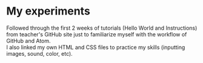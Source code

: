 # My experiments

Followed through the first 2 weeks of tutorials (Hello World and Instructions) from teacher's GitHub site just to familiarize myself with the workflow of GitHub and Atom.  
I also linked my own HTML and CSS files to practice my skills (inputting images, sound, color, etc).
